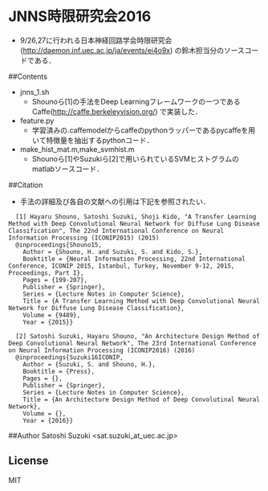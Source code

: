 # JNNS時限研究会2016
* 9/26,27に行われる日本神経回路学会時限研究会 (http://daemon.inf.uec.ac.jp/ja/events/ei4o9x) の鈴木担当分のソースコードである．
    
##Contents
* jnns_1.sh
  * Shounoら[1]の手法をDeep Learningフレームワークの一つであるCaffe(http://caffe.berkeleyvision.org/) で実装した．    
* feature.py
  * 学習済みの.caffemodelからcaffeのpythonラッパーであるpycaffeを用いて特徴量を抽出するpythonコード．
* make_hist_mat.m,make_svmhist.m
  * Shounoら[1]やSuzukiら[2]で用いられているSVMヒストグラムのmatlabソースコード．

##Citation
* 手法の詳細及び各自の文献への引用は下記を参照されたい．

```
  [1] Hayaru Shouno, Satoshi Suzuki, Shoji Kido, "A Transfer Learning Method with Deep Convolutional Neural Network for Diffuse Lung Disease Classification", The 22nd International Conference on Neural Information Processing (ICONIP2015) (2015)    
  @inproceedings{Shouno15,
	Author = {Shouno, H. and Suzuki, S. and Kido, S.},
	Booktitle = {Neural Information Processing, 22nd International Conference, ICONIP 2015, Istanbul, Turkey, November 9-12, 2015, Proceedings, Part I},
	Pages = {199-207},
	Publisher = {Springer},
	Series = {Lecture Notes in Computer Science},
	Title = {A Transfer Learning Method with Deep Convolutional Neural Network for Diffuse Lung Disease Classification},
	Volume = {9489},
	Year = {2015}}
   
  [2] Satoshi Suzuki, Hayaru Shouno, "An Architecture Design Method of Deep Convolutional Neural Network", The 23rd International Conference on Neural Information Processing (ICONIP2016) (2016)
  @inproceedings{Suzuki16ICONIP,
	Author = {Suzuki, S. and Shouno, H.},
	Booktitle = {Press},
	Pages = {},
	Publisher = {Springer},
	Series = {Lecture Notes in Computer Science},
	Title = {An Architecture Design Method of Deep Convolutinal Neural Network},
	Volume = {},
	Year = {2016}}
```

##Author
Satoshi Suzuki <sat.suzuki_at_uec.ac.jp>
    
## License
MIT
